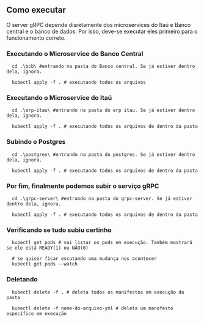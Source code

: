 ## Como executar

O server gRPC depende disretamente dos microservices do Itaú e Banco central e o banco de dados. Por isso, deve-se executar eles primeiro para o funcionamento correto.

### Executando o Microservice do Banco Central
```shell
  cd .\bcb\ #entrando na pasta do Banco central. Se já estiver dentro dela, ignora.
  
  kubectl apply -f . # executando todos os arquivos 
```

### Executando o Microservice do Itaú
```shell
  cd .\erp-itau\ #entrando na pasta do erp itau. Se já estiver dentro dela, ignora.
  
  kubectl apply -f . # executando todos os arquivos de dentro da pasta
```

### Subindo o Postgres
```shell
  cd .\postgres\ #entrando na pasta do postgres. Se já estiver dentro dela, ignora.
  
  kubectl apply -f . # executando todos os arquivos de dentro da pasta
```

### Por fim, finalmente podemos subir o serviço gRPC
```shell
  cd .\grpc-server\ #entrando na pasta do grpc-server. Se já estiver dentro dela, ignora.
  
  kubectl apply -f . # executando todos os arquivos de dentro da pasta
```

### Verificando se tudo subiu certinho
```shell
  kubectl get pods # vai listar os pods em execução. Também mostrará se ele está READY(1) ou NÃO(0)
  
  # se quiser ficar escutando uma mudança nos acontecer
  kubectl get pods --watch
```

### Deletando 
```shell
  kubectl delete -f . # deleta todos os manifestos em execução da pasta
  
  kubectl delete -f nome-do-arquivo-yml # deleta um manofesto específico em execução

```
